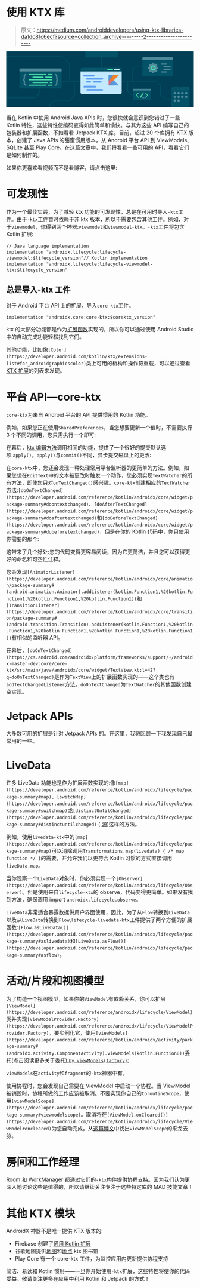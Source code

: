 # 使用 KTX 库

> 原文：<https://medium.com/androiddevelopers/using-ktx-libraries-da1dc81c6ecf?source=collection_archive---------2----------------------->

![](img/f54d5257763f1249e0482b52c4b4c9b2.png)

当在 Kotlin 中使用 Android Java APIs 时，您很快就会意识到您错过了一些 Kotlin 特性，这些特性使编码变得如此简单和愉快。与其为这些 API 编写自己的包装器和扩展函数，不如看看 Jetpack KTX 库。目前，超过 20 个库拥有 KTX 版本，创建了 Java APIs 的甜蜜惯用版本，从 Android 平台 API 到 ViewModels、SQLite 甚至 Play Core。在这篇文章中，我们将看看一些可用的 API，看看它们是如何制作的。

如果你更喜欢看视频而不是看博客，请点击这里:

# 可发现性

作为一个最佳实践，为了减轻 ktx 功能的可发现性，总是在可用时导入`-ktx`工件。由于`-ktx`工件暂时依赖于非 ktx 版本，所以不需要包含其他工件。例如，对于`viewmodel`，你得到两个神器:`viewmodel`和`viewmodel-ktx`。`-ktx`工件将包含 Kotlin 扩展:

```
// Java language implementation
implementation "androidx.lifecycle:lifecycle-viewmodel:$lifecycle_version"// Kotlin implementation
implementation "androidx.lifecycle:lifecycle-viewmodel-ktx:$lifecycle_version"
```

## 总是导入-ktx 工件

对于 Android 平台 API 上的扩展，导入`core-ktx`工件。

```
implementation "androidx.core:core-ktx:$corektx_version"
```

ktx 的大部分功能都是作为[扩展函数](/androiddevelopers/extend-your-code-readability-with-kotlin-extensions-542bf702aa36)实现的，所以你可以通过使用 Android Studio 中的自动完成功能轻松找到它们。

其他功能，比如像`[Color](https://developer.android.com/kotlin/ktx/extensions-list#for_androidgraphicscolor)`类上可用的析构和操作符重载，可以通过查看 [KTX 扩展](https://developer.android.com/kotlin/ktx/extensions-list#androidxactivity)的列表来发现。

# 平台 API—core-ktx

`core-ktx`为来自 Android 平台的 API 提供惯用的 Kotlin 功能。

例如，如果您正在使用`SharedPreferences`，当您想要更新一个值时，不需要执行 3 个不同的调用，您只需执行一个即可:

在幕后，[ktx 编辑方法](https://cs.android.com/androidx/platform/frameworks/support/+/androidx-master-dev:core/core-ktx/src/main/java/androidx/core/content/SharedPreferences.kt;l=39)调用相同的功能，提供了一个很好的提交默认选项:`apply()`。`apply()`与`commit()`不同，异步提交磁盘上的更改:

在`core-ktx`中，您还会发现一种处理常用平台监听器的更简单的方法。例如，如果您想在`EditText`中的文本被更改时触发一个动作，您必须实现`TextWatcher`的所有方法，即使您只对`onTextChanged()`感兴趣。`core-ktx`创建相应的`TextWatcher`方法:`[doOnTextChanged](https://developer.android.com/reference/kotlin/androidx/core/widget/package-summary#doontextchanged)`、`[doAfterTextChanged](https://developer.android.com/reference/kotlin/androidx/core/widget/package-summary#doaftertextchanged)`和`[doBeforeTextChanged](https://developer.android.com/reference/kotlin/androidx/core/widget/package-summary#dobeforetextchanged)`，但是在你的 Kotlin 代码中，你只使用你需要的那个:

这带来了几个好处:您的代码变得更容易阅读，因为它更简洁，并且您可以获得更好的命名和可空性注释。

您会发现`[AnimatorListener](https://developer.android.com/reference/kotlin/androidx/core/animation/package-summary#(android.animation.Animator).addListener(kotlin.Function1,%20kotlin.Function1,%20kotlin.Function1,%20kotlin.Function1))`和`[TransitionListener](https://developer.android.com/reference/kotlin/androidx/core/transition/package-summary#(android.transition.Transition).addListener(kotlin.Function1,%20kotlin.Function1,%20kotlin.Function1,%20kotlin.Function1,%20kotlin.Function1))`有相似的监听器 API。

在幕后，`[doOnTextChanged](https://cs.android.com/androidx/platform/frameworks/support/+/androidx-master-dev:core/core-ktx/src/main/java/androidx/core/widget/TextView.kt;l=42?q=doOnTextChanged)`是作为`TextView`上的扩展函数实现的——这个类也有`addTextChangedListener`方法。`doOnTextChanged`为`TextWatcher`的其他函数创建[空实现](https://cs.android.com/androidx/platform/frameworks/support/+/androidx-master-dev:core/core-ktx/src/main/java/androidx/core/widget/TextView.kt;l=65)。

# Jetpack APIs

大多数可用的扩展是针对 Jetpack APIs 的。在这里，我将回顾一下我发现自己最常用的一些。

# LiveData

许多 LiveData 功能也是作为扩展函数实现的:像`[map](https://developer.android.com/reference/kotlin/androidx/lifecycle/package-summary#map)`、`[switchMap](https://developer.android.com/reference/kotlin/androidx/lifecycle/package-summary#switchmap)`或`[distinctUntilChanged](https://developer.android.com/reference/kotlin/androidx/lifecycle/package-summary#distinctuntilchanged)` ( [源](https://cs.android.com/androidx/platform/frameworks/support/+/androidx-master-dev:lifecycle/lifecycle-livedata-ktx/src/main/java/androidx/lifecycle/Transformations.kt;l=35))这样的方法。

例如，使用`livedata-ktx`中的`[map](https://developer.android.com/reference/kotlin/androidx/lifecycle/package-summary#map)`可以消除调用`Transformations.map(livedata) { /* map function */ }`的需要，并允许我们以更符合 Kotlin 习惯的方式直接调用`liveData.map`。

当你观察一个`LiveData`对象时，你必须实现一个`[Observer](https://developer.android.com/reference/kotlin/androidx/lifecycle/Observer)`。但是使用来自`lifecycle-ktx`的 observe，代码变得更简单。如果没有找到方法，确保调用 import `androidx.lifecycle.observe`。

`LiveData`非常适合暴露数据供用户界面使用，因此，为了从`Flow`转换到`LiveData`以及从`LiveData`转换到`Flow`,`lifecycle-livedata-ktx`工件提供了两个方便的扩展函数:`[Flow.asLiveData()](https://developer.android.com/reference/kotlin/androidx/lifecycle/package-summary#aslivedata)`和`[LiveData.asFlow()](https://developer.android.com/reference/kotlin/androidx/lifecycle/package-summary#asflow)`。

# 活动/片段和视图模型

为了构造一个视图模型，如果你的`ViewModel`有依赖关系，你可以扩展`[ViewModel](https://developer.android.com/reference/androidx/lifecycle/ViewModel)`类并实现`[ViewModelProvider.Factory](https://developer.android.com/reference/androidx/lifecycle/ViewModelProvider.Factory)`。要实例化它，使用`[viewModels](https://developer.android.com/reference/kotlin/androidx/activity/package-summary#(androidx.activity.ComponentActivity).viewModels(kotlin.Function0))`委托(点击阅读更多关于委托[):`by viewModels(factory)`:](/androiddevelopers/delegating-delegates-to-kotlin-ee0a0b21c52b)

`viewModels`在`activity`和`fragment`的`-ktx`神器中有。

使用协程时，您会发现自己需要在 ViewModel 中启动一个协程。当 ViewModel 被销毁时，协程所做的工作应该被取消。不要实现你自己的`CoroutineScope`，使用`[viewModelScope](https://developer.android.com/reference/kotlin/androidx/lifecycle/package-summary#viewmodelscope)`。取消将在`[ViewModel.onCleared()](https://developer.android.com/reference/kotlin/androidx/lifecycle/ViewModel#oncleared)`为您自动完成。从[这篇博文](/androiddevelopers/easy-coroutines-in-android-viewmodelscope-25bffb605471)中找出`viewModelScope`的来龙去脉。

# 房间和工作经理

Room 和 WorkManager 都通过它们的`-ktx`构件提供协程支持。因为我们认为更深入地讨论这些是值得的，所以请继续关注专注于这些特定库的 MAD 技能文章！

# 其他 KTX 模块

AndroidX 神器不是唯一提供 KTX 版本的:

*   Firebase 创建了[通用 Kotlin 扩展](https://firebaseopensource.com/projects/firebase/firebase-android-sdk/docs/ktx/common.md)
*   谷歌地图提供[地图](https://developers.google.com/maps/documentation/android-sdk/ktx)和[地点](https://developers.google.com/places/android-sdk/ktx) ktx 图书馆
*   Play Core 有一个 core-ktx 工件，为监控应用内更新提供协程支持

简洁、易读和 Kotlin 惯用——一旦你开始使用`-ktx`扩展，这些特性将使你的代码受益。敬请关注更多在应用中利用 Kotlin 和 Jetpack 的方式！